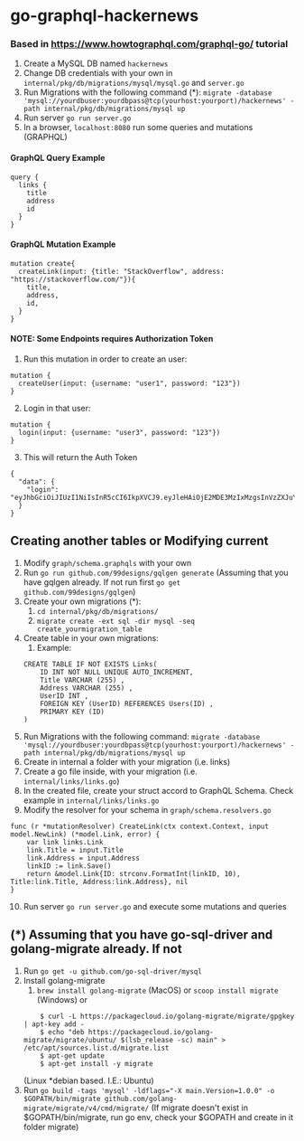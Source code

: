 # go-graphql-hackernews

### Based in https://www.howtographql.com/graphql-go/ tutorial

1) Create a MySQL DB named `hackernews`
2) Change DB credentials with your own in `internal/pkg/db/migrations/mysql/mysql.go` and `server.go`
3) Run Migrations with the following command (*):
`migrate -database 'mysql://yourdbuser:yourdbpass@tcp(yourhost:yourport)/hackernews' -path internal/pkg/db/migrations/mysql up`
4) Run server `go run server.go`
5) In a browser, `localhost:8080` run some queries and mutations (GRAPHQL)


#### GraphQL Query Example
```
query {
  links {
    title
    address
    id
  }
}
```

#### GraphQL Mutation Example
```
mutation create{
  createLink(input: {title: "StackOverflow", address: "https://stackoverflow.com/"}){
    title,
    address,
    id,
  }
}
```

#### NOTE: Some Endpoints requires Authorization Token

1) Run this mutation in order to create an user:

```
mutation {
  createUser(input: {username: "user1", password: "123"})
}
```

2) Login in that user:

```
mutation {
  login(input: {username: "user3", password: "123"})
}
```

3) This will return the Auth Token

```
{
  "data": {
    "login": "eyJhbGciOiJIUzI1NiIsInR5cCI6IkpXVCJ9.eyJleHAiOjE2MDE3MzIxMzgsInVzZXJuYW1lIjoidXNlcjMifQ.zMRRxQfwO7CpW58YVmtBVnlVvKQ3XbhF5B06VO4dFgI"
  }
}
```


## Creating another tables or Modifying current

1) Modify `graph/schema.graphqls` with your own 
2) Run `go run github.com/99designs/gqlgen generate` (Assuming that you have gqlgen already. If not run first `go get github.com/99designs/gqlgen`)
3) Create your own migrations (*):
    1) `cd internal/pkg/db/migrations/`
    2) `migrate create -ext sql -dir mysql -seq create_yourmigration_table`
4) Create table in your own migrations:
    1) Example:
    ```
    CREATE TABLE IF NOT EXISTS Links(
        ID INT NOT NULL UNIQUE AUTO_INCREMENT,
        Title VARCHAR (255) ,
        Address VARCHAR (255) ,
        UserID INT ,
        FOREIGN KEY (UserID) REFERENCES Users(ID) ,
        PRIMARY KEY (ID)
    )
    ```
5) Run Migrations with the following command:
`migrate -database 'mysql://yourdbuser:yourdbpass@tcp(yourhost:yourport)/hackernews' -path internal/pkg/db/migrations/mysql up`
6) Create in internal a folder with your migration (i.e. links)
7) Create a go file inside, with your migration (i.e. `internal/links/links.go`)
8) In the created file, create your struct accord to GraphQL Schema. Check example in `internal/links/links.go`
9) Modify the resolver for your schema in `graph/schema.resolvers.go`

```
func (r *mutationResolver) CreateLink(ctx context.Context, input model.NewLink) (*model.Link, error) {
	var link links.Link
	link.Title = input.Title
	link.Address = input.Address
	linkID := link.Save()
	return &model.Link{ID: strconv.FormatInt(linkID, 10), Title:link.Title, Address:link.Address}, nil
}
```
10) Run server `go run server.go` and execute some mutations and queries


## (*) Assuming that you have go-sql-driver and golang-migrate already. If not

1) Run `go get -u github.com/go-sql-driver/mysql`
2) Install golang-migrate
    1) `brew install golang-migrate` (MacOS) or `scoop install migrate` (Windows) or
    ```
        $ curl -L https://packagecloud.io/golang-migrate/migrate/gpgkey | apt-key add -
        $ echo "deb https://packagecloud.io/golang-migrate/migrate/ubuntu/ $(lsb_release -sc) main" > /etc/apt/sources.list.d/migrate.list
        $ apt-get update
        $ apt-get install -y migrate
    ``` 
    (Linux *debian based. I.E.: Ubuntu) 
3) Run `go build -tags 'mysql' -ldflags="-X main.Version=1.0.0" -o $GOPATH/bin/migrate github.com/golang-migrate/migrate/v4/cmd/migrate/` (If migrate doesn't exist in $GOPATH/bin/migrate, run go env, check your $GOPATH and create in it folder migrate)
